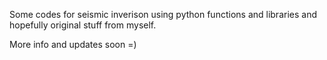 Some codes for seismic inverison using python functions and libraries and hopefully original stuff from myself.

More info and updates soon =)

